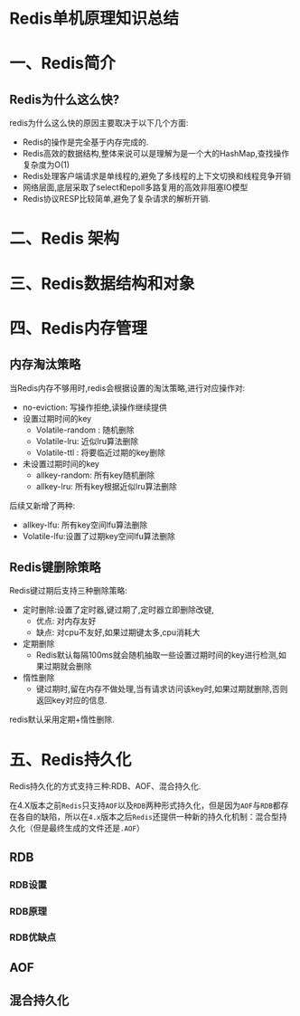 # Redis单机原理知识总结







# 一、Redis简介

## Redis为什么这么快?

redis为什么这么快的原因主要取决于以下几个方面:

- Redis的操作是完全基于内存完成的.
- Redis高效的数据结构,整体来说可以是理解为是一个大的HashMap,查找操作复杂度为O(1)
- Redis处理客户端请求是单线程的,避免了多线程的上下文切换和线程竞争开销
- 网络层面,底层采取了select和epoll多路复用的高效非阻塞IO模型
- Redis协议RESP比较简单,避免了复杂请求的解析开销.



# 二、Redis 架构





# 三、Redis数据结构和对象





# 四、Redis内存管理

## 内存淘汰策略

当Redis内存不够用时,redis会根据设置的淘汰策略,进行对应操作对:

- no-eviction: 写操作拒绝,读操作继续提供
- 设置过期时间的key
  - Volatile-random : 随机删除
  - Volatile-lru: 近似lru算法删除
  - Volatile-ttl : 将要临近过期的key删除
- 未设置过期时间的key
  - allkey-random: 所有key随机删除
  - allkey-lru: 所有key根据近似lru算法删除

后续又新增了两种:

- allkey-lfu: 所有key空间lfu算法删除
- Volatile-lfu:设置了过期key空间lfu算法删除



## Redis键删除策略

Redis键过期后支持三种删除策略:

- 定时删除:设置了定时器,键过期了,定时器立即删除改键,
  - 优点: 对内存友好
  - 缺点: 对cpu不友好,如果过期键太多,cpu消耗大
- 定期删除
  - Redis默认每隔100ms就会随机抽取一些设置过期时间的key进行检测,如果过期就会删除
- 惰性删除
  - 键过期时,留在内存不做处理,当有请求访问该key时,如果过期就删除,否则返回key对应的信息.

redis默认采用定期+惰性删除.



# 五、Redis持久化



Redis持久化的方式支持三种:RDB、AOF、混合持久化.

在4.X版本之前`Redis`只支持`AOF`以及`RDB`两种形式持久化，但是因为`AOF`与`RDB`都存在各自的缺陷，所以在`4.x`版本之后`Redis`还提供一种新的持久化机制：混合型持久化（但是最终生成的文件还是`.AOF`）



## RDB

### RDB设置



### RDB原理





### RDB优缺点







## AOF





## 混合持久化



































